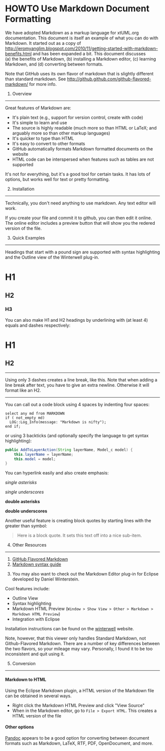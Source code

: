 HOWTO Use Markdown Document Formatting
======================================

We have adopted Markdown as a markup language for xtUML.org documentation.
This document is itself an example of what you can do with Markdown.  It started
out as a copy of <http://jeromyanglim.blogspot.com/2010/11/getting-started-with-markdown-benefits.html>
and has been expanded a bit.  This document discusses  
(a) the benefits of Markdown, 
(b) installing a Markdown editor,
(c) learning Markdown, and
(d) converting between formats.

Note that GitHub uses its own flavor of markdown that is slightly different than
standard markdown.  See <http://github.github.com/github-flavored-markdown/> for more info.


1. Overview
------------

Great features of Markdown are:

* It's plain text (e.g., support for version control, create with code)  
* It's simple to learn and use
* The source is highly readable (much more so than HTML or LaTeX; and arguably more so than other markup languages)
* It's quicker to type than HTML 
* It's easy to convert to other formats
* GitHub automatically formats Markdown formatted documents on the website
* HTML code can be interspersed when features such as tables are not supported 

It's not for everything, but it's a good tool for certain tasks. It has lots of
options, but works well for text or pretty formatting.


2. Installation
----------------
Technically, you don't need anything to use markdown.  Any text editor will work.

If you create your file and commit it to github, you can then edit it online.  The online editor includes a preview
button that will show you the redered version of the file.


3. Quick Examples
------------------

Headings that start with a pound sign are supported with syntax highlighting and
the Outline view of the Winterwell plug-in.
# H1
## H2
### H3

You can also make H1 and H2 headings by underlining with (at least 4) equals and dashes respectively:

H1
====

H2
----

---
Using only 3 dashes creates a line break, like this.  Note that when adding a line
break after text, you have to give an extra newline.  Otherwise it will format
like an H2.

---

You can call out a code block using 4 spaces by indenting four spaces:

    select any md from MARKDOWN
    if ( not_empty md)
      LOG::Log_Info(message: "Markdown is nifty");
    end if;

or using 3 backticks (and optionally specify the language to get syntax highlighting):

```java
public AddToLayerAction(String layerName, Model_c model) {
    this.layerName = layerName;
    this.model = model;
}
```

You can hyperlink easily and also create emphasis:

*single asterisks*

_single underscores_

**double asterisks**

__double underscores__

Another useful feature is creating block quotes by starting lines with the greater
than symbol:

> Here is a block quote.
> It sets this text off
> into a nice sub-item.


4. Other Resources
-----------------------
1. [GitHub Flavored Markdown][gfm]
2. [Markdown syntax guide][msg]

[msg]: http://daringfireball.net/projects/markdown/syntax
[gfm]: http://github.github.com/github-flavored-markdown/

3. You may also want to check out the Markdown Editor plug-in for Eclipse developed by Daniel Winterstein.
 
Cool features include:

* Outline View
* Syntax highlighting
* Markdown HTML Preview (`Window > Show View > Other > Markdown > Markdown HTML Preview`)
* Integration with Eclipse

Installation instructions can be found on the [winterwell] website.

[winterwell]: http://www.winterwell.com/software/markdown-editor.php 

Note, however, that this viewer only handles Standard Markdown, not Github-Flavored Markdown.  There are a number of
key differences between the two flavors, so your mileage may vary.  Personally, I found it to be too inconsistent and
quit using it.


5. Conversion
--------------
#### Markdown to HTML
Using the Eclipse Markdown plugin, a HTML version of the Markdown file
can be obtained in several ways.

* Right click the Markdown HTML Preview and click "View Source"
* When in the Markdown editor, go to `File > Export HTML`. 
  This creates a HTML version of the file

#### Other options
[Pandoc] appears to be a good option for converting between document 
formats such as Markdown, LaTeX, RTF, PDF, OpenDocument, and more. 

[pandoc]: http://johnmacfarlane.net/pandoc/


